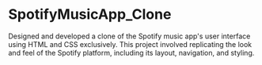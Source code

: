 # SpotifyMusicApp_Clone
 Designed and developed a clone of the Spotify music app's user interface using HTML and CSS exclusively. This project
involved replicating the look and feel of the Spotify platform, including its layout, navigation, and styling. 
